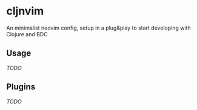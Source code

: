 # cljnvim

An minimalist neovim config, setup in a plug&play to start developing with Clojure and BDC

## Usage

*TODO*

## Plugins

*TODO*
